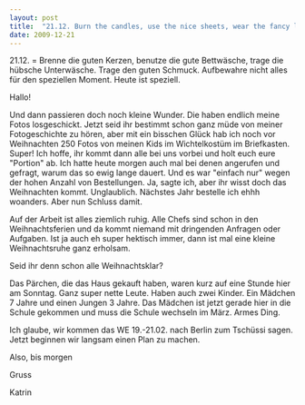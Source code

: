 ```yaml
---
layout: post
title:  "21.12. Burn the candles, use the nice sheets, wear the fancy lingerie. Wear the good jewelry. Don't save it for a special occasion. Today is special."
date: 2009-12-21
---
```

21.12. = Brenne die guten Kerzen, benutze die gute Bettwäsche, trage die hübsche Unterwäsche. Trage den guten Schmuck. Aufbewahre nicht alles für den speziellen Moment. Heute ist speziell.


Hallo!



Und dann passieren doch noch kleine Wunder. Die haben endlich meine Fotos losgeschickt. Jetzt seid ihr bestimmt schon ganz müde von meiner Fotogeschichte zu hören, aber mit ein bisschen Glück hab ich noch vor Weihnachten 250 Fotos von meinen Kids im Wichtelkostüm im Briefkasten. Super! Ich hoffe, ihr kommt dann alle bei uns vorbei und holt euch eure "Portion" ab. Ich hatte heute morgen auch mal bei denen angerufen und gefragt, warum das so ewig lange dauert. Und es war "einfach nur" wegen der hohen Anzahl von Bestellungen. Ja, sagte ich, aber ihr wisst doch das Weihnachten kommt. Unglaublich. Nächstes Jahr bestelle ich ehhh woanders. Aber nun Schluss damit.



Auf der Arbeit ist alles ziemlich ruhig. Alle Chefs sind schon in den Weihnachtsferien und da kommt niemand mit dringenden Anfragen oder Aufgaben. Ist ja auch eh super hektisch immer, dann ist mal eine kleine Weihnachtsruhe ganz erholsam. 



Seid ihr denn schon alle Weihnachtsklar? 



Das Pärchen, die das Haus gekauft haben, waren kurz auf eine Stunde hier am Sonntag. Ganz super nette Leute. Haben auch zwei Kinder. Ein Mädchen 7 Jahre und einen Jungen 3 Jahre. Das Mädchen ist jetzt gerade hier in die Schule gekommen und muss die Schule wechseln im März. Armes Ding. 



Ich glaube, wir kommen das WE 19.-21.02. nach Berlin zum Tschüssi sagen. Jetzt beginnen wir langsam einen Plan zu machen.



Also, bis morgen

Gruss

Katrin

